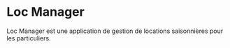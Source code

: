 # Loc Manager

Loc Manager est une application de gestion de locations saisonnières pour les particuliers.